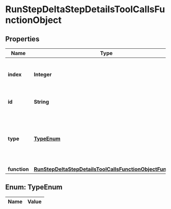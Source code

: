 

# RunStepDeltaStepDetailsToolCallsFunctionObject

## Properties

Name | Type | Description | Notes
------------ | ------------- | ------------- | -------------
**index** | **Integer** | The index of the tool call in the tool calls array. | 
**id** | **String** | The ID of the tool call object. |  [optional]
**type** | [**TypeEnum**](#TypeEnum) | The type of tool call. This is always going to be &#x60;function&#x60; for this type of tool call. | 
**function** | [**RunStepDeltaStepDetailsToolCallsFunctionObjectFunction**](RunStepDeltaStepDetailsToolCallsFunctionObjectFunction.md) |  |  [optional]


## Enum: TypeEnum

Name | Value
---- | -----




